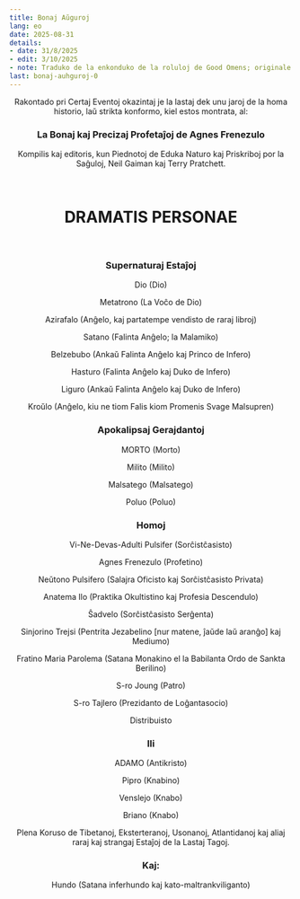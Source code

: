 ```yaml
---
title: Bonaj Aŭguroj
lang: eo
date: 2025-08-31
details:
- date: 31/8/2025
- edit: 3/10/2025
- note: Traduko de la enkonduko de la roluloj de Good Omens; originale verkis angle Neil Gaiman kaj Terry Pratchett en 1990.
last: bonaj-auhguroj-0
---
```


<div align="center">

Rakontado pri Certaj Eventoj okazintaj je la lastaj dek unu jaroj de la homa historio, laŭ strikta konformo, kiel estos montrata, al:

### **La Bonaj kaj Precizaj Profetaĵoj de Agnes Frenezulo**

Kompilis kaj editoris, kun Piednotoj de Eduka Naturo kaj Priskriboj por la Saĝuloj, Neil Gaiman kaj Terry Pratchett.

<br>

# **DRAMATIS PERSONAE**

<br>

### **Supernaturaj Estaĵoj**

Dio (Dio)

Metatrono (La Voĉo de Dio)

Azirafalo (Anĝelo, kaj partatempe vendisto de raraj libroj)

Satano (Falinta Anĝelo; la Malamiko)

Belzebubo (Ankaŭ Falinta Anĝelo kaj Princo de Infero)

Hasturo (Falinta Anĝelo kaj Duko de Infero)

Liguro (Ankaŭ Falinta Anĝelo kaj Duko de Infero)

Kroŭlo (Anĝelo, kiu ne tiom Falis kiom Promenis Svage Malsupren)

### **Apokalipsaj Gerajdantoj**

MORTO (Morto)

Milito (Milito)

Malsatego (Malsatego)

Poluo (Poluo)

### **Homoj**

Vi-Ne-Devas-Adulti Pulsifer (Sorĉistĉasisto)

Agnes Frenezulo (Profetino)

Neŭtono Pulsifero (Salajra Oficisto kaj Sorĉistĉasisto Privata)

Anatema Ilo (Praktika Okultistino kaj Profesia Descendulo)

Ŝadvelo (Sorĉistĉasisto Serĝenta)

Sinjorino Trejsi (Pentrita Jezabelino [nur matene, ĵaŭde laŭ aranĝo] kaj Mediumo)

Fratino Maria Parolema (Satana Monakino el la Babilanta Ordo de Sankta Berilino)

S-ro Joung (Patro)

S-ro Tajlero (Prezidanto de Loĝantasocio)

Distribuisto

### **Ili**

ADAMO (Antikristo)

Pipro (Knabino)

Venslejo (Knabo)

Briano (Knabo)

Plena Koruso de Tibetanoj, Eksterteranoj, Usonanoj, Atlantidanoj kaj aliaj raraj kaj strangaj Estaĵoj de la Lastaj Tagoj.
 
### **Kaj:**

Hundo (Satana inferhundo kaj kato-maltrankviliganto)

</div>